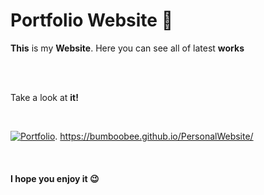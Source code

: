 # **Portfolio Website** 📱


**This** is my **Website**. Here you can see all of latest **works** 

<br />
<br />

Take a look at **it!** 

<br/>

[![Portfolio](https://user-images.githubusercontent.com/94147847/150436272-16ac0109-585b-4c17-95cb-1e5b03473d87.png)](https://bumboobee.github.io/PersonalWebsite/).
https://bumboobee.github.io/PersonalWebsite/

<br />

#### **I hope you enjoy it 😉**


